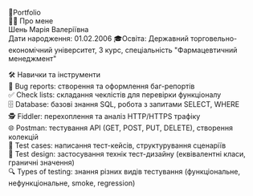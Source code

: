 📌Portfolio  
👩‍💻 Про мене  
Шень Марія Валеріївна  
Дати народження: 01.02.2006
🎓Освіта: Державний торговельно-економічний університет, 3 курс, спеціальність "Фармацевтичний менеджмент"  


🛠️ Навички та інструменти  
🧪 Bug reports: створення та оформлення баг-репортів  
✅ Check lists: складання чеклістів для перевірки функціоналу  
🗄️ Database: базові знання SQL, робота з запитами SELECT, WHERE  
🕵️ Fiddler: перехоплення та аналіз HTTP/HTTPS трафіку  
🌐 Postman: тестування API (GET, POST, PUT, DELETE), створення колекцій  
📝 Test cases: написання тест-кейсів, структурування сценаріїв  
🧩 Test design: застосування технік тест-дизайну (еквівалентні класи, граничні значення)  
🔍 Types of testing: знання різних видів тестування (функціональне, нефункціональне, smoke, regression)  


